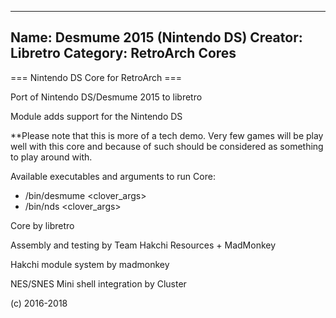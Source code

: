 -----------------------
Name: Desmume 2015 (Nintendo DS) 
Creator: Libretro
Category: RetroArch Cores
-----------------------
=== Nintendo DS Core for RetroArch ===

Port of Nintendo DS/Desmume 2015 to libretro

Module adds support for the Nintendo DS

**Please note that this is more of a tech demo. Very few games will be play well with this core and because of such should be considered as something to play around with. 

Available executables and arguments to run Core:
- /bin/desmume <rom> <clover_args>
- /bin/nds <rom> <clover_args>

Core by libretro

Assembly and testing by Team Hakchi Resources + MadMonkey

Hakchi module system by madmonkey

NES/SNES Mini shell integration by Cluster

(c) 2016-2018
